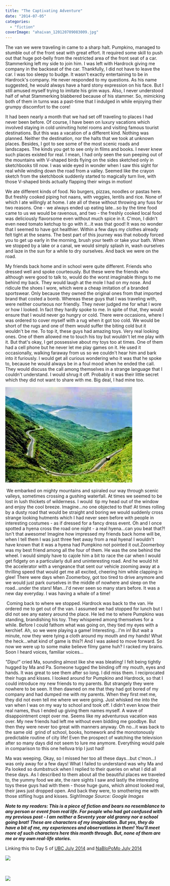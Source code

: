 ```yaml
---
title: "The Captivating Adventure"
date: "2014-07-05"
categories: 
  - "fiction"
coverImage: "ahaivan_120120709083009.jpg"
---
```


The van we were traveling in came to a sharp halt. Pumpkino, managed to stumble out of the front seat with great effort. It required some skill to push out that huge pot-belly from the restricted area of the front seat of a car. Stammerking left my side to join him. I was left with Hardrock giving me company in the backseat of the car. Thankfully, I did not have to leave the car. I was too sleepy to budge. It wasn't exactly entertaining to be in Hardrock's company. He never responded to my questions. As his name suggested, he would always have a hard stony expression on his face. But I still amused myself trying to imitate his grim ways. Also, I never understood half of what Stammerking blabbered because of his stammer. So, mimicking both of them in turns was a past-time that I indulged in while enjoying their grumpy discomfort to the core!

It had been nearly a month that we had set off traveling to places I had never been before. Of course, I have been on luxury vacations which involved staying in cold uninviting hotel rooms and visiting famous tourist destinations. But this was a vacation of a different kind. Nothing was planned. Neither the destination, nor the halts that we took at unknown places. Besides, I got to see some of the most scenic roads and landscapes. The kinds you get to see only in films and books. I never knew such places existed for real. I mean, I had only seen the sun peeping out of the mountains with V-shaped birds flying on the sides sketched only in sketchbooks till now. I was wide eyed in wonder when I saw this sight for real while winding down the road from a valley. Seemed like the crayon sketch from the sketchbook suddenly started to magically turn live, with those V-shaped birds actually flapping their wings in motion!

We ate different kinds of food. No burgers, pizzas, noodles or pastas here. But freshly cooked piping hot naans, with veggies, lentils and rice. None of which I ate willingly at home. I ate all of these without throwing any fuss for two reasons. One - we always ended up eating late...so by the time food came to us we would be ravenous, and two - the freshly cooked local food was deliciously flavorsome even without much spice in it. C'mon, I didn't even need tomato ketchup to go with it...it was that good! It was no wonder that I seemed to have got healthier. Within a few days my clothes already felt tight at the seams. The best part of this journey was that nobody forced you to get up early in the morning, brush your teeth or take your bath. When we stopped by a lake or a canal, we would simply splash in, wash ourselves and laze in the sun for a while to dry ourselves. And back we were on the road.

My friends back home and in school were quite different. Friends who dressed well and spoke courteously. But these were the friends who although were good to talk to, would do the worst imaginable things to me behind my back. They would laugh at the mole I had on my nose. And ridicule the shoes I wore, which were a cheap imitation of a branded sportswear. Only because they owned the original ones from that imported brand that costed a bomb. Whereas these guys that I was traveling with, were neither courteous nor friendly. They never judged me for what I wore or how I looked. In fact they hardly spoke to me. In spite of that, they would ensure that I would never go hungry or cold. There were occasions, where I was ordered to cover myself with a rug when it got too cold. We would be short of the rugs and one of them would suffer the biting cold but it wouldn't be me. To top it, these guys had amazing toys. Very real looking ones. One of them allowed me to touch his toy but wouldn't let me play with it. But that's okay, I get possessive about my toys too at times. One of them had a cell phone but he never let me play games on it. He used it occasionally, walking faraway from us so we couldn't hear him and bark into it furiously. I would get all curious wondering who it was that he spoke to, because he would always be in a foul mood when he ended the call. They would discuss the call among themselves in a strange language that I couldn't understand. I would shrug it off. Probably it was their little secret which they did not want to share with me. Big deal, I had mine too.

[![](images/ahaivan_120120709083009.jpg)](http://ifsbutsandsetcs.com/wp-content/uploads/2014/07/ahaivan_120120709083009.jpg)

 We embarked on mighty mountains and spiraled our way through scenic valleys, sometimes crossing a gushing waterfall. At times we seemed to be lost in lush thickets of wilderness. I would  tip my head out of the window and enjoy the cool breeze. Imagine...no one objected to that! At times rolling by a dusty road that would be straight and boring we would suddenly cross strange looking hutments which I had never seen before with people in interesting costumes - as if dressed for a fancy dress event. Oh and I once spotted a hyena cross the road one night - a real hyena...can you beat that?! Isn't that awesome! Imagine how impressed my friends back home will be, when I tell them I was just three feet away from a real hyena! I wouldn't have known that it was a hyena had Pumpkino not pointed it out.Zoomerboy was my best friend among all the four of them. He was the one behind the wheel. I would simply have to cajole him a bit to race the car when I would get fidgety on a particularly dull and uninteresting road. And he would hit the accelerator with a vengeance that sent our vehicle zooming away at a thrilling speed that would get me all excited, cheering him while clapping in glee! There were days when Zoomerboy, got too tired to drive anymore and we would just park ourselves in the middle of nowhere and sleep on the road...under the stars! Man...I'd never seen so many stars before. It was a new day everyday. I was having a whale of a time!

 Coming back to where we stopped. Hardrock was back to the van. He ordered me to get out of the van. I assumed we had stopped for lunch but I did not see any eatery around the place. He led me to where Pumpkino was standing, brandishing his toy. They whispered among themselves for a while. Before I could fathom what was going on, they tied my eyes with a kerchief. Ah, so we were playing a game! Interesting...I'm in! But wait a minute, now they were tying a cloth around my mouth and my hands! What the heck...what kind of game is this?! And I was asked to move forward. So now we were up to some make believe filmy game huh? I racked my brains. Soon I heard voices, familiar voices...

_"Dipu!"_ cried Ma, sounding almost like she was bleating! I felt being tightly hugged by Ma and Pa. Someone tugged the binding off my mouth, eyes and hands. It was great to see them after so long. I did miss them. I reciprocated their hugs and kisses. I looked around for Pumpkino and Hardrock, so that I could introduce my new friends to my parents. But strangely they were nowhere to be seen. It then dawned on me that they had got bored of my company and had dumped me with my parents. When they first met me, they did not even tell me where we were going. Just whisked me into the van when I was on my way to school and took off. I didn't even know their real names, thus I ended up giving them names myself. A wave of disappointment crept over me. Seems like my adventurous vacation was over. My new friends had left me without even bidding me goodbye. But then they were never too great with manners anyway. Oh no...it was back to the same old  grind of school, books, homework and the monotonously predictable routine of city life! Even the prospect of watching the television after so many days did not seem to lure me anymore. Everything would pale in comparison to this one helluva trip I just had!

Ma was weeping. Okay, so I missed her too all these days...but c'mon...I was only away for a few days! What I failed to understand was why Ma and Pa looked so dumbstruck when I replied to their queries on what I did all these days. As I described to them about all the beautiful places we traveled to, the yummy food we ate, the rare sights I saw and lastly the interesting toys these guys had with them - those huge guns, which almost looked real, their jaws just dropped open. And back they were, to smothering me with those stifling hugs and kisses. Sigh!_Image Source: Google Images_

_**Note to my readers: This is a piece of fiction and bears no resemblance to any person or event from real life. For people who had got confused with my previous post - I am neither a Seventy year old granny nor a school going brat! These are characters of my imagination. But yes, they do have a bit of me, my experiences and observations in them! You'll meet more of such characters here this month through. But, none of them are me or my own real-life stories.**_

Linking this to Day 5 of [UBC July 2014](http://ultimateblogchallenge.com/) and [NaBloPoMo July 2014](http://www.blogher.com/nablopomo-july-2014-blogroll)

[![](images/UBC-banner226.png)](http://ifsbutsandsetcs.com/wp-content/uploads/2014/07/UBC-banner226.png)

 

[![](images/NaBloPoMo_0714_465x287_DECADE_026.jpg)](http://ifsbutsandsetcs.com/wp-content/uploads/2014/07/NaBloPoMo_0714_465x287_DECADE_026.jpg)
